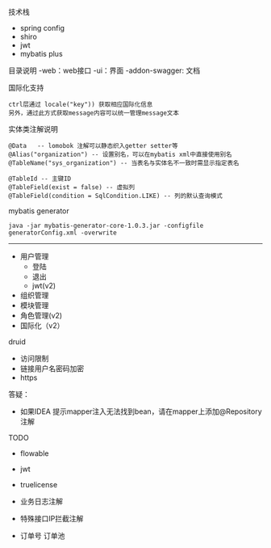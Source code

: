 技术栈
- spring config
- shiro
- jwt
- mybatis plus

目录说明
-web：web接口
-ui：界面
-addon-swagger: 文档


国际化支持
```
ctrl层通过 locale("key")) 获取相应国际化信息
另外，通过此方式获取message内容可以统一管理message文本
```

实体类注解说明
```
@Data   -- lomobok 注解可以静态织入getter setter等
@Alias("organization") -- 设置别名，可以在mybatis xml中直接使用别名
@TableName("sys_organization") -- 当表名与实体名不一致时需显示指定表名

@TableId -- 主键ID
@TableField(exist = false) -- 虚拟列
@TableField(condition = SqlCondition.LIKE) -- 列的默认查询模式
```

mybatis generator    
```
java -jar mybatis-generator-core-1.0.3.jar -configfile generatorConfig.xml -overwrite
```
---
- 用户管理
    - 登陆
    - 退出
    - jwt(v2)
- 组织管理
- 模块管理
- 角色管理(v2)
- 国际化（v2）

druid 
  - 访问限制
  - 链接用户名密码加密
- https

答疑：
- 如果IDEA 提示mapper注入无法找到bean，请在mapper上添加@Repository注解

TODO
- flowable
- jwt
- truelicense
- 业务日志注解
- 特殊接口IP拦截注解

- 订单号 订单池